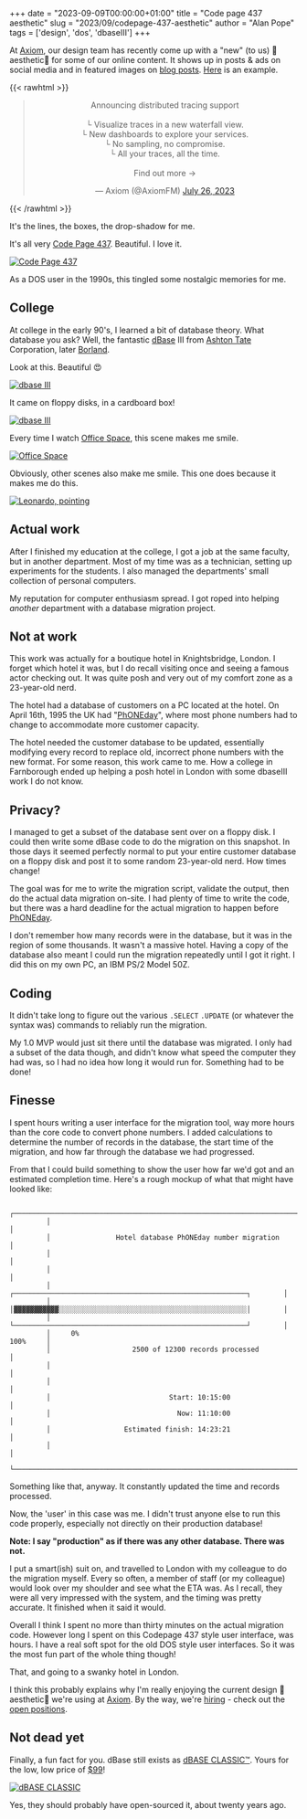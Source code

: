 +++
date = "2023-09-09T00:00:00+01:00"
title = "Code page 437 aesthetic"
slug = "2023/09/codepage-437-aesthetic"
author = "Alan Pope"
tags = ['design', 'dos', 'dbaseIII']
+++

At [Axiom](https://axiom.co/), our design team has recently come up with a "new" (to us) 🌟aesthetic🌟 for some of our online content. It shows up in posts & ads on social media and in featured images on [blog posts](https://axiom.co/blog/introducing-cloudflare-logpush-app). [Here](https://twitter.com/AxiomFM/status/1684215435254812672) is an example.

{{< rawhtml >}}
<center><blockquote class="twitter-tweet"><p lang="en" dir="ltr">Announcing distributed tracing support<br><br>└ Visualize traces in a new waterfall view.<br>└ New dashboards to explore your services.<br>└ No sampling, no compromise.<br>└ All your traces, all the time.<br><br>Find out more →</p>&mdash; Axiom (@AxiomFM) <a href="https://twitter.com/AxiomFM/status/1684215435254812672?ref_src=twsrc%5Etfw">July 26, 2023</a></blockquote> <script async src="https://platform.twitter.com/widgets.js" charset="utf-8"></script></center>
{{< /rawhtml >}}

It's the lines, the boxes, the drop-shadow for me. 

It's all very [Code Page 437](https://en.wikipedia.org/wiki/Code_page_437). Beautiful. I love it.

[![Code Page 437](/images/2023-09-09/Codepage-437.png)](/images/2023-09-09/Codepage-437.png)

As a DOS user in the 1990s, this tingled some nostalgic memories for me. 

## College

At college in the early 90's, I learned a bit of database theory. What database you ask? Well, the fantastic [dBase](https://en.wikipedia.org/wiki/DBase) III from [Ashton Tate](https://en.wikipedia.org/wiki/Ashton-Tate) Corporation, later [Borland](https://en.wikipedia.org/wiki/Borland).

Look at this. Beautiful 😍

[![dbase III](/images/2023-09-09/dbaseIII.png)](/images/2023-09-09/dbaseIII.png)

It came on floppy disks, in a cardboard box!

[![dbase III](/images/2023-09-09/disk1.png)](/images/2023-09-09/disk1.png)

Every time I watch [Office Space](https://en.wikipedia.org/wiki/Office_Space), this scene makes me smile.

[![Office Space](/images/2023-09-09/officespace.png)](/images/2023-09-09/officespace.png)

Obviously, other scenes also make me smile. This one does because it makes me do this.

[![Leonardo, pointing](/images/2023-09-09/leo.jpg)](/images/2023-09-09/leo.jpg)

## Actual work

After I finished my education at the college, I got a job at the same faculty, but in another department. Most of my time was as a technician, setting up experiments for the students. I also managed the departments' small collection of personal computers. 

My reputation for computer enthusiasm spread. I got roped into helping *another* department with a database migration project. 

## Not at work

This work was actually for a boutique hotel in Knightsbridge, London. I forget which hotel it was, but I do recall visiting once and seeing a famous actor checking out. It was quite posh and very out of my comfort zone as a 23-year-old nerd.

The hotel had a database of customers on a PC located at the hotel. On April 16th, 1995 the UK had "[PhONEday](https://en.wikipedia.org/wiki/PhONEday)", where most phone numbers had to change to accommodate more customer capacity.

The hotel needed the customer database to be updated, essentially modifying every record to replace old, incorrect phone numbers with the new format. For some reason, this work came to me. How a college in Farnborough ended up helping a posh hotel in London with some dbaseIII work I do not know. 

## Privacy?

I managed to get a subset of the database sent over on a floppy disk. I could then write some dBase code to do the migration on this snapshot. In those days it seemed perfectly normal to put your entire customer database on a floppy disk and post it to some random 23-year-old nerd. How times change!

The goal was for me to write the migration script, validate the output, then do the actual data migration on-site. I had plenty of time to write the code, but there was a hard deadline for the actual migration to happen before [PhONEday](https://en.wikipedia.org/wiki/PhONEday).

I don't remember how many records were in the database, but it was in the region of some thousands. It wasn't a massive hotel. Having a copy of the database also meant I could run the migration repeatedly until I got it right. I did this on my own PC, an IBM PS/2 Model 50Z. 

## Coding

It didn't take long to figure out the various `.SELECT` `.UPDATE` (or whatever the syntax was) commands to reliably run the migration. 

My 1.0 MVP would just sit there until the database was migrated. I only had a subset of the data though, and didn't know what speed the computer they had was, so I had no idea how long it would run for. Something had to be done!

## Finesse

I spent hours writing a user interface for the migration tool, way more hours than the core code to convert phone numbers. I added calculations to determine the number of records in the database, the start time of the migration, and how far through the database we had progressed. 

From that I could build something to show the user how far we'd got and an estimated completion time. Here's a rough mockup of what that might have looked like:

```text
         ┌─────────────────────────────────────────────────────────────────────────┐
         │                                                                         │
         │                Hotel database PhONEday number migration                 │
         │                                                                         │
         │                                                                         │
         │      ┌─────────────────────────────────────────────────────────┐        │
         │      │▓▓▓▓▓▓▓▓▓▓▓░░░░░░░░░░░░░░░░░░░░░░░░░░░░░░░░░░░░░░░░░░░░░░│        │
         │      └─────────────────────────────────────────────────────────┘        │
         │     0%                                                         100%     │
         │                    2500 of 12300 records processed                      │
         │                                                                         │
         │                                                                         │
         │                             Start: 10:15:00                             │
         │                               Now: 11:10:00                             │
         │                  Estimated finish: 14:23:21                             │
         │                                                                         │
         └─────────────────────────────────────────────────────────────────────────┘
```

Something like that, anyway. It constantly updated the time and records processed. 

Now, the 'user' in this case was me. I didn't trust anyone else to run this code properly, especially not directly on their production database!

__Note: I say "production" as if there was any other database. There was not.__

I put a smart(ish) suit on, and travelled to London with my colleague to do the migration myself. Every so often, a member of staff (or my colleague) would look over my shoulder and see what the ETA was. As I recall, they were all very impressed with the system, and the timing was pretty accurate. It finished when it said it would. 

Overall I think I spent no more than thirty minutes on the actual migration code. However long I spent on this Codepage 437 style user interface, was hours. I have a real soft spot for the old DOS style user interfaces. So it was the most fun part of the whole thing though!

That, and going to a swanky hotel in London.

I think this probably explains why I'm really enjoying the current design 🌟aesthetic🌟 we're using at [Axiom](https://axiom.co/). By the way, we're [hiring](https://axiom.co/company#careers) - check out the [open positions](https://axiom.co/company#jobs). 

## Not dead yet

Finally, a fun fact for you. dBase still exists as [dBASE CLASSIC™](https://dbaseclassic.com/). Yours for the low, low price of [$99](https://store.dbase.com/ProductDetails.asp?ProductCode=DBCLASSIC&CartID=1)!

[![dBASE CLASSIC](/images/2023-09-09/dbase_classic_screen.png)](/images/2023-09-09/dbase_classic_screen.png)

Yes, they should probably have open-sourced it, about twenty years ago.

